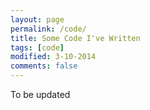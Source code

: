```yaml
---
layout: page
permalink: /code/
title: Some Code I've Written
tags: [code]
modified: 3-10-2014
comments: false
---
```



To be updated
